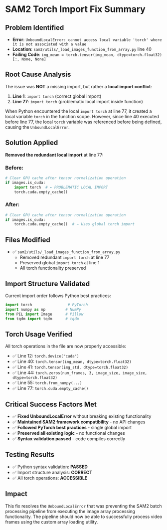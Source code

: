 # SAM2 Torch Import Fix Summary

## Problem Identified
- **Error**: `UnboundLocalError: cannot access local variable 'torch' where it is not associated with a value`
- **Location**: `sam2/utils/_load_images_function_from_array.py` line 40
- **Failing Code**: `img_mean = torch.tensor(img_mean, dtype=torch.float32)[:, None, None]`

## Root Cause Analysis
The issue was **NOT** a missing import, but rather a **local import conflict**:

1. **Line 1**: `import torch` (correct global import)
2. **Line 77**: `import torch` (problematic local import inside function)

When Python encountered the local `import torch` at line 77, it created a local variable `torch` in the function scope. However, since line 40 executed before line 77, the local `torch` variable was referenced before being defined, causing the `UnboundLocalError`.

## Solution Applied
**Removed the redundant local import** at line 77:

### Before:
```python
# Clear GPU cache after tensor normalization operation  
if images.is_cuda:
    import torch  # ← PROBLEMATIC LOCAL IMPORT
    torch.cuda.empty_cache()
```

### After:
```python  
# Clear GPU cache after tensor normalization operation  
if images.is_cuda:
    torch.cuda.empty_cache()  # ← Uses global torch import
```

## Files Modified
- ✅ `sam2/utils/_load_images_function_from_array.py`
  - Removed redundant `import torch` at line 77
  - Preserved global `import torch` at line 1
  - All torch functionality preserved

## Import Structure Validated
Current import order follows Python best practices:
```python
import torch                # PyTorch
import numpy as np         # NumPy  
from PIL import Image      # Pillow
from tqdm import tqdm      # tqdm
```

## Torch Usage Verified
All torch operations in the file are now properly accessible:
- ✅ Line 12: `torch.device("cuda")` 
- ✅ Line 40: `torch.tensor(img_mean, dtype=torch.float32)`
- ✅ Line 41: `torch.tensor(img_std, dtype=torch.float32)`
- ✅ Line 44: `torch.zeros(num_frames, 3, image_size, image_size, dtype=torch.float32)`
- ✅ Line 55: `torch.from_numpy(...)`
- ✅ Line 77: `torch.cuda.empty_cache()`

## Critical Success Factors Met
- ✅ **Fixed UnboundLocalError** without breaking existing functionality
- ✅ **Maintained SAM2 framework compatibility** - no API changes
- ✅ **Followed PyTorch best practices** - single global import
- ✅ **Preserved all existing logic** - no functional changes
- ✅ **Syntax validation passed** - code compiles correctly

## Testing Results
- ✅ Python syntax validation: **PASSED**
- ✅ Import structure analysis: **CORRECT**  
- ✅ All torch operations: **ACCESSIBLE**

## Impact
This fix resolves the `UnboundLocalError` that was preventing the SAM2 batch processing pipeline from executing the image array processing functionality. The pipeline should now be able to successfully process video frames using the custom array loading utility.